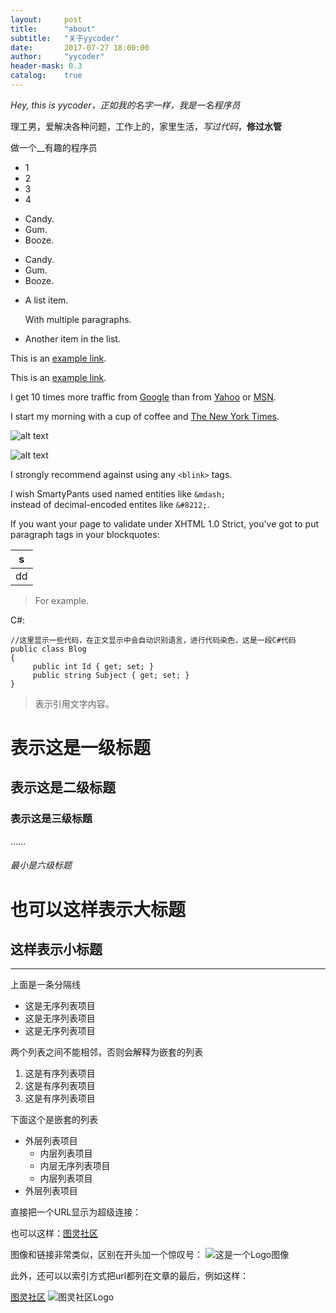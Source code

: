```yaml
---
layout:     post
title:      "about"
subtitle:   "关于yycoder"
date:       2017-07-27 18:00:00
author:     "yycoder"
header-mask: 0.3
catalog:    true
---
```


_Hey, this is yycoder，正如我的名字一样，我是一名程序员_

理工男，爱解决各种问题，工作上的，家里生活，*写过代码*，**修过水管**

做一个__有趣的程序员

* 1
* 2
* 3
* 4

+ Candy.
+ Gum.
+ Booze.

- Candy.
- Gum.
- Booze.

* A list item.

    With multiple paragraphs.

* Another item in the list.

This is an [example link](http://example.com/).

This is an [example link](http://example.com/ "With a Title").

I get 10 times more traffic from [Google][1] than from
[Yahoo][2] or [MSN][3].

[1]: http://google.com/ "Google"
[2]: http://search.yahoo.com/ "Yahoo Search"
[3]: http://search.msn.com/ "MSN Search"

I start my morning with a cup of coffee and
[The New York Times][NY Times].

[ny times]: http://www.nytimes.com/

![alt text](/path/to/img.jpg "Title")

![alt text][id]

[id]: /path/to/img.jpg "Title"

I strongly recommend against using any `<blink>` tags.

I wish SmartyPants used named entities like `&mdash;`  
instead of decimal-encoded entites like `&#8212;`.

If you want your page to validate under XHTML 1.0 Strict,
you've got to put paragraph tags in your blockquotes:

|  s |
|---|
|  dd |

<blockquote>
<p>For example.</p>
</blockquote>

C#:

    //这里显示一些代码，在正文显示中会自动识别语言，进行代码染色，这是一段C#代码
    public class Blog
    {
         public int Id { get; set; }
         public string Subject { get; set; }
    }
    
>表示引用文字内容。

# 表示这是一级标题
## 表示这是二级标题
### 表示这是三级标题
……
######  最小是六级标题

也可以这样表示大标题
=

这样表示小标题
-------

---
上面是一条分隔线


- 这是无序列表项目
- 这是无序列表项目
- 这是无序列表项目

两个列表之间不能相邻，否则会解释为嵌套的列表

1. 这是有序列表项目
2. 这是有序列表项目
3. 这是有序列表项目

下面这个是嵌套的列表

- 外层列表项目
  + 内层列表项目
  + 内层无序列表项目
  + 内层列表项目
- 外层列表项目


直接把一个URL显示为超级连接：

也可以这样：[图灵社区](http://www.ituring.com.cn)

图像和链接非常类似，区别在开头加一个惊叹号： ![这是一个Logo图像](http://www.turingbook.com/Content/img/Turing.Gif)

此外，还可以以索引方式把url都列在文章的最后，例如这样：

[图灵社区][1]
![图灵社区Logo][2]

[1]:http://www.ituring.com.cn
[2]:http://www.ituring.com.cn/Content/img/Turing.Gif